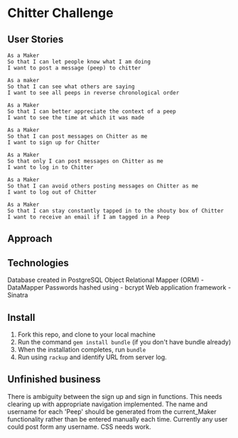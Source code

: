 Chitter Challenge
==================
 User Stories
 --------
```
As a Maker
So that I can let people know what I am doing  
I want to post a message (peep) to chitter

As a maker
So that I can see what others are saying  
I want to see all peeps in reverse chronological order

As a Maker
So that I can better appreciate the context of a peep
I want to see the time at which it was made

As a Maker
So that I can post messages on Chitter as me
I want to sign up for Chitter

As a Maker
So that only I can post messages on Chitter as me
I want to log in to Chitter

As a Maker
So that I can avoid others posting messages on Chitter as me
I want to log out of Chitter

As a Maker
So that I can stay constantly tapped in to the shouty box of Chitter
I want to receive an email if I am tagged in a Peep
```
 Approach
 --------

 Technologies
 --------
 Database created in PostgreSQL
 Object Relational Mapper (ORM) - DataMapper
 Passwords hashed using - bcrypt
 Web application framework - Sinatra

 Install
 -------

 1. Fork this repo, and clone to your local machine
 2. Run the command `gem install bundle` (if you don't have bundle already)
 3. When the installation completes, run `bundle`
 4. Run using `rackup` and identify URL from server log.

 Unfinished business
 --------
There is ambiguity between the sign up and sign in functions. This needs clearing up with appropriate navigation implemented.
The name and username for each 'Peep' should be generated from the current_Maker functionality rather than be entered manually each time. Currently any user could post form any username.
CSS needs work.
